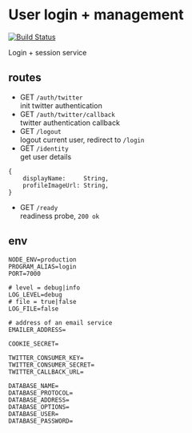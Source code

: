 # User login + management
[![Build Status](https://travis-ci.org/multiplio/user.svg?branch=master)](https://travis-ci.org/multiplio/user)

Login + session service

## routes
- GET ```/auth/twitter``` <br>
init twitter authentication
- GET ```/auth/twitter/callback``` <br>
twitter authentication callback
- GET ```/logout``` <br>
logout current user, redirect to ```/login```
- GET ```/identity``` <br>
get user details
```
{
    displayName:     String,
    profileImageUrl: String,
}
```
- GET ```/ready``` <br>
readiness probe, ```200 ok```

## env
```
NODE_ENV=production
PROGRAM_ALIAS=login
PORT=7000

# level = debug|info
LOG_LEVEL=debug
# file = true|false
LOG_FILE=false

# address of an email service
EMAILER_ADDRESS=

COOKIE_SECRET=

TWITTER_CONSUMER_KEY=
TWITTER_CONSUMER_SECRET=
TWITTER_CALLBACK_URL=

DATABASE_NAME=
DATABASE_PROTOCOL=
DATABASE_ADDRESS=
DATABASE_OPTIONS=
DATABASE_USER=
DATABASE_PASSWORD=
```

